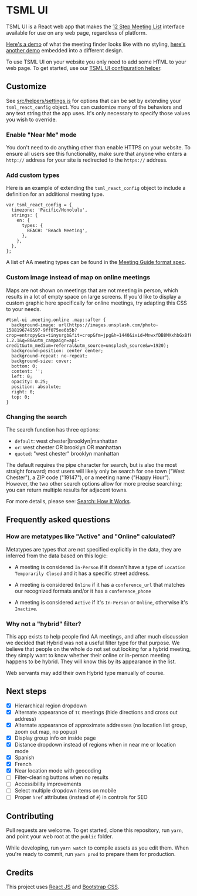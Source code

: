 # TSML UI

TSML UI is a React web app that makes the [12 Step Meeting List](https://github.com/code4recovery/12-step-meeting-list) interface available for use on any web page, regardless of platform.

[Here's a demo](https://react.meetingguide.org/) of what the meeting finder looks like with no styling, [here's another demo](https://react.meetingguide.org/demo.html) embedded into a different design.

To use TSML UI on your website you only need to add some HTML to your web page. To get started, use our [TSML UI configuration helper](https://tsml-ui-config.netlify.app).

## Customize

See [src/helpers/settings.js](settings.js) for options that can be set by extending your `tsml_react_config` object. You can customize many of the behaviors and any text string that the app uses. It's only necessary to specify those values you wish to override.

### Enable "Near Me" mode

You don't need to do anything other than enable HTTPS on your website. To ensure all users see this functionality, make sure that anyone who enters a `http://` address for your site is redirected to the `https://` address.

### Add custom types

Here is an example of extending the `tsml_react_config` object to include a definition for an additional meeting type.

    var tsml_react_config = {
      timezone: 'Pacific/Honolulu',
      strings: {
        en: {
          types: {
            BEACH: 'Beach Meeting',
          },
        },
      },
    };

A list of AA meeting types can be found in the [Meeting Guide format spec](https://github.com/code4recovery/spec).

### Custom image instead of map on online meetings

Maps are not shown on meetings that are not meeting in person, which results in a lot of empty space on large screens. If you'd like to display a custom graphic here specifically for online meetings, try adapting this CSS to your needs.

    #tsml-ui .meeting.online .map::after {
      background-image: url(https://images.unsplash.com/photo-1588196749597-9ff075ee6b5b?crop=entropy&cs=tinysrgb&fit=crop&fm=jpg&h=1440&ixid=MnwxfDB8MXxhbGx8fHx8fHx8fHwxNjIyMTIzODkw&ixlib=rb-1.2.1&q=80&utm_campaign=api-credit&utm_medium=referral&utm_source=unsplash_source&w=1920);
      background-position: center center;
      background-repeat: no-repeat;
      background-size: cover;
      bottom: 0;
      content: '';
      left: 0;
      opacity: 0.25;
      position: absolute;
      right: 0;
      top: 0;
    }

### Changing the search

The search function has three options:

- `default`: west chester|brooklyn|manhattan
- `or`: west chester OR brooklyn OR manhattan
- `quoted`: "west chester" brooklyn manhattan

The default requires the pipe character for search, but is also the most straight forward; most users will likely only be search for one town ("West Chester"), a ZIP code ("19147"), or a meeting name ("Happy Hour"). However, the two other search options allow for more precise searching; you can return multiple results for adjacent towns.

For more details, please see: [Search: How It Works](README-search.md).

## Frequently asked questions

### How are metatypes like "Active" and "Online" calculated?

Metatypes are types that are not specified explicitly in the data, they are inferred from the data based on this logic:

- A meeting is considered `In-Person` if it doesn't have a type of `Location Temporarily Closed` and it has a specific street address.

- A meeting is considered `Online` if it has a `conference_url` that matches our recognized formats and/or it has a `conference_phone`

- A meeting is considered `Active` if it's `In-Person` or `Online`, otherwise it's `Inactive`.

### Why not a "hybrid" filter?

This app exists to help people find AA meetings, and after much discussion we decided that Hybrid was not a useful filter type for that purpose. We believe that people on the whole do not set out looking for a hybrid meeting, they simply want to know whether their online or in-person meeting happens to be hybrid. They will know this by its appearance in the list.

Web servants may add their own Hybrid type manually of course.

## Next steps

- [x] Hierarchical region dropdown
- [x] Alternate appearance of `TC` meetings (hide directions and cross out address)
- [x] Alternate appearance of approximate addresses (no location list group, zoom out map, no popup)
- [x] Display group info on inside page
- [x] Distance dropdown instead of regions when in near me or location mode
- [x] Spanish
- [x] French
- [x] Near location mode with geocoding
- [ ] Filter-clearing buttons when no results
- [ ] Accessibility improvements
- [ ] Select multiple dropdown items on mobile
- [ ] Proper `href` attributes (instead of `#`) in controls for SEO

## Contributing

Pull requests are welcome. To get started, clone this repository, run `yarn`, and point your web root at the `public` folder.

While developing, run `yarn watch` to compile assets as you edit them. When you're ready to commit, run `yarn prod` to prepare them for production.

## Credits

This project uses [React JS](https://reactjs.org/) and [Bootstrap CSS](https://getbootstrap.com/).
